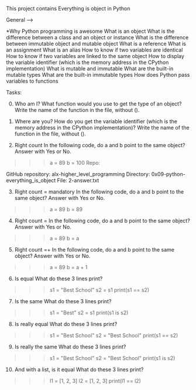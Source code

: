 This project contains Everything is object in Python 

General -->

*Why Python programming is awesome
What is an object
What is the difference between a class and an object or instance
What is the difference between immutable object and mutable object
What is a reference
What is an assignment
What is an alias
How to know if two variables are identical
How to know if two variables are linked to the same object
How to display the variable identifier (which is the memory address in the CPython implementation)
What is mutable and immutable
What are the built-in mutable types
What are the built-in immutable types
How does Python pass variables to functions


Tasks:

0. Who am I?
What function would you use to get the type of an object?
Write the name of the function in the file, without ().

   
1. Where are you?
How do you get the variable identifier (which is the memory address in the CPython implementation)?
Write the name of the function in the file, without ().

   
2. Right count
In the following code, do a and b point to the same object? Answer with Yes or No.

>>> a = 89
>>> b = 100
Repo:

GitHub repository: alx-higher_level_programming
Directory: 0x09-python-everything_is_object
File: 2-answer.txt
   
3. Right count =
mandatory
In the following code, do a and b point to the same object? Answer with Yes or No.

>>> a = 89
>>> b = 89

   
4. Right count =
In the following code, do a and b point to the same object? Answer with Yes or No.

>>> a = 89
>>> b = a


5. Right count =+
In the following code, do a and b point to the same object? Answer with Yes or No.

>>> a = 89
>>> b = a + 1

   
6. Is equal
What do these 3 lines print?

>>> s1 = "Best School"
>>> s2 = s1
>>> print(s1 == s2)

   
7. Is the same
What do these 3 lines print?

>>> s1 = "Best"
>>> s2 = s1
>>> print(s1 is s2)

   
8. Is really equal
What do these 3 lines print?

>>> s1 = "Best School"
>>> s2 = "Best School"
>>> print(s1 == s2)

   
9. Is really the same
What do these 3 lines print?

>>> s1 = "Best School"
>>> s2 = "Best School"
>>> print(s1 is s2)

   
10. And with a list, is it equal
What do these 3 lines print?

>>> l1 = [1, 2, 3]
>>> l2 = [1, 2, 3] 
>>> print(l1 == l2)
